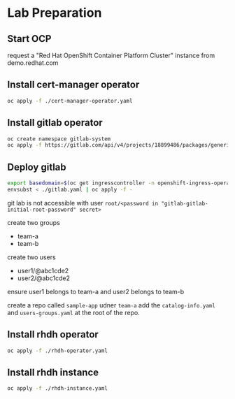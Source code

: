 # Lab Preparation

## Start OCP

request a "Red Hat OpenShift Container Platform Cluster" instance from demo.redhat.com

## Install cert-manager operator

```sh
oc apply -f ./cert-manager-operator.yaml
```

## Install gitlab operator

```sh
oc create namespace gitlab-system
oc apply -f https://gitlab.com/api/v4/projects/18899486/packages/generic/gitlab-operator/0.30.1/gitlab-operator-openshift-0.30.1.yaml
```

## Deploy gitlab

```sh
export basedomain=$(oc get ingresscontroller -n openshift-ingress-operator default -o jsonpath='{.status.domain}')
envsubst < ./gitlab.yaml | oc apply -f -
```

git lab is not accessible with user `root/<password in "gitlab-gitlab-initial-root-password" secret>`

create two groups

- team-a
- team-b

create two users

- user1/@abc1cde2
- user2/@abc1cde2

ensure user1 belongs to team-a and user2 belongs to team-b

create a repo called `sample-app` udner `team-a` add the `catalog-info.yaml` and `users-groups.yaml` at the root of the repo.

## Install rhdh operator

```sh
oc apply -f ./rhdh-operator.yaml
```

## Install rhdh instance

```sh
oc apply -f ./rhdh-instance.yaml
```